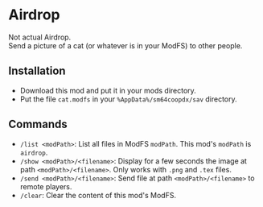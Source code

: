 # Airdrop

Not actual Airdrop.<br>
Send a picture of a cat (or whatever is in your ModFS) to other people.

## Installation

- Download this mod and put it in your mods directory.
- Put the file `cat.modfs` in your `%AppData%/sm64coopdx/sav` directory.

## Commands

- `/list <modPath>`: List all files in ModFS `modPath`. This mod's `modPath` is `airdrop`.
- `/show <modPath>/<filename>`: Display for a few seconds the image at path `<modPath>/<filename>`. Only works with `.png` and `.tex` files.
- `/send <modPath>/<filename>`: Send file at path `<modPath>/<filename>` to remote players.
- `/clear`: Clear the content of this mod's ModFS.
